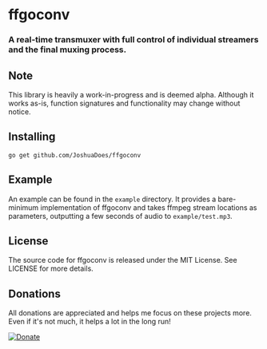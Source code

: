# ffgoconv
### A real-time transmuxer with full control of individual streamers and the final muxing process.

## Note
This library is heavily a work-in-progress and is deemed alpha. Although it works as-is, function signatures and functionality may change without notice.

## Installing
`go get github.com/JoshuaDoes/ffgoconv`

## Example
An example can be found in the `example` directory. It provides a bare-minimum implementation of ffgoconv and takes ffmpeg stream locations as parameters, outputting a few seconds of audio to `example/test.mp3`.

## License
The source code for ffgoconv is released under the MIT License. See LICENSE for more details.

## Donations
All donations are appreciated and helps me focus on these projects more. Even if it's not much, it helps a lot in the long run!

[![Donate](https://img.shields.io/badge/Donate-PayPal-green.svg)](https://paypal.me/JoshuaDoes)